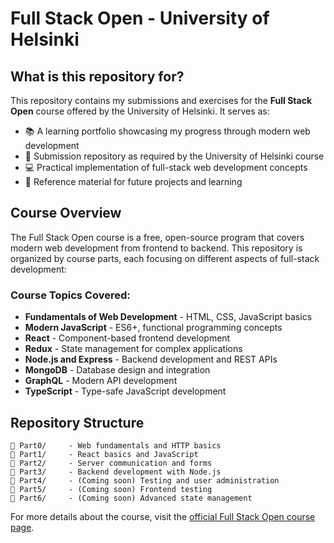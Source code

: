 # Full Stack Open - University of Helsinki

## What is this repository for?

This repository contains my submissions and exercises for the **Full Stack Open** course offered by the University of Helsinki. It serves as:

- 📚 A learning portfolio showcasing my progress through modern web development
- 🎯 Submission repository as required by the University of Helsinki course
- 💻 Practical implementation of full-stack web development concepts
- 📖 Reference material for future projects and learning

## Course Overview

The Full Stack Open course is a free, open-source program that covers modern web development from frontend to backend. This repository is organized by course parts, each focusing on different aspects of full-stack development:

### Course Topics Covered:
- **Fundamentals of Web Development** - HTML, CSS, JavaScript basics
- **Modern JavaScript** - ES6+, functional programming concepts  
- **React** - Component-based frontend development
- **Redux** - State management for complex applications
- **Node.js and Express** - Backend development and REST APIs
- **MongoDB** - Database design and integration
- **GraphQL** - Modern API development
- **TypeScript** - Type-safe JavaScript development

## Repository Structure

```
📁 Part0/     - Web fundamentals and HTTP basics
📁 Part1/     - React basics and JavaScript
📁 Part2/     - Server communication and forms
📁 Part3/     - Backend development with Node.js
📁 Part4/     - (Coming soon) Testing and user administration
📁 Part5/     - (Coming soon) Frontend testing
📁 Part6/     - (Coming soon) Advanced state management
```

For more details about the course, visit the [official Full Stack Open course page](https://fullstackopen.com/).